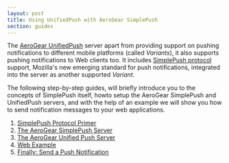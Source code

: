 ```yaml
---
layout: post
title: Using UnifiedPush with AeroGear SimplePush
section: guides
---
```



The [AeroGear UnifiedPush](https://github.com/aerogear/aerogear-unifiedpush-server.git) server apart from providing support on pushing notifications to different mobile platforms (called _Variants_), it also supports pushing notifications to Web clients too. It includes [SimplePush protocol](https://wiki.mozilla.org/WebAPI/SimplePush/Protocol) support, Mozilla's new emerging standard for push notifications, integrated into the server as another supported _Variant_. 

The following step-by-step guides, will briefly introduce you to the concepts of SimplePush itself, howto setup the AeroGear SimplePush and UnifiedPush servers, and with the help of an example we will show you how to send notification messages to your web applications.

1. [SimplePush Protocol Primer](guides/#simplepush-primer)
2. [The AeroGear SimplePush Server](guides/#simplepush-server)
3. [The AeroGear Unified Push Server](guides/#unifiedpush-server)
4. [Web Example](guides/#web-app)
5. [Finally: Send a Push Notification](guides/#send-push)
